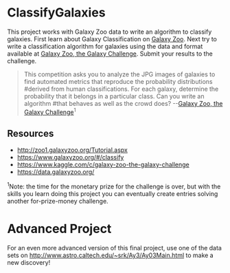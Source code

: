 # ClassifyGalaxies
This project works with Galaxy Zoo data to write an algorithm to classify galaxies. First learn about Galaxy Classification on [Galaxy Zoo](http://zoo1.galaxyzoo.org/Tutorial.aspx). Next try to write a classification algorithm for galaxies using the data and format available at [Galaxy Zoo, the Galaxy Challenge](https://www.kaggle.com/c/galaxy-zoo-the-galaxy-challenge). Submit your results to the challenge.

> This competition asks you to analyze the JPG images of galaxies to find automated metrics that reproduce the probability distributions
#derived from human classifications. For each galaxy, determine the probability that it belongs in a particular class. Can you write an algorithm
#that behaves as well as the crowd does? --[Galaxy Zoo, the Galaxy Challenge](https://www.kaggle.com/c/galaxy-zoo-the-galaxy-challenge)<sup>1</sup>

## Resources
* http://zoo1.galaxyzoo.org/Tutorial.aspx
* https://www.galaxyzoo.org/#/classify
* https://www.kaggle.com/c/galaxy-zoo-the-galaxy-challenge
* https://data.galaxyzoo.org/


<sup>1</sup>Note: the time for the monetary prize for the challenge is over, but with the skills you learn doing this project you can eventually create entries solving another for-prize-money challenge.

# Advanced Project
For an even more advanced version of this final project, use one of the data sets on http://www.astro.caltech.edu/~srk/Ay3/Ay03Main.html to make a new discovery!
